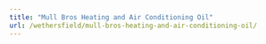 ```yaml
---
title: "Mull Bros Heating and Air Conditioning Oil"
url: /wethersfield/mull-bros-heating-and-air-conditioning-oil/
---
```

